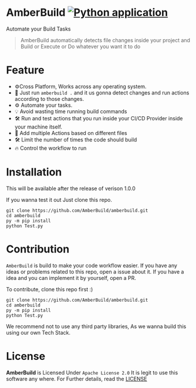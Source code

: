 # AmberBuild [![Python application](https://github.com/AmberBuild/amberbuild/actions/workflows/test-app.yml/badge.svg)](https://github.com/AmberBuild/amberbuild/actions/workflows/python-app.yml)
Automate your Build Tasks
> AmberBuild automatically detects file changes inside your project and Build or Execute or Do whatever you want it to do

# Feature
- ⚙️Cross Platform, Works across any operating system.
- 🎇 Just run `amberbuild .` and it us gonna detect changes and run actions according to those changes.
- ⚙️ Automate your tasks.
- 💡 Avoid wasting time running build commands
- 🛠️ Run and test actions that you run inside your CI/CD Provider inside your machine itself.
- 📃 Add multiple Actions based on different files
- 🛠️ Limit the number of times the code should build
- 🔥 Control the workflow to run

# Installation
This will be available after the release of verison 1.0.0

If you wanna test it out Just clone this repo.
```
git clone https://github.com/AmberBuild/amberbuild.git
cd amberbuild
py -m pip install
python Test.py
```

# Contribution
`AmberBuild` is build to make your code workflow easier.
If you have any ideas or problems related to this repo, open a issue about it.
If you have a idea and you can implement it by yourself, open a PR.

To contribute, clone this repo first :)
```
git clone https://github.com/AmberBuild/amberbuild.git
cd amberbuild
py -m pip install
python Test.py
```

We recommend not to use any third party libraries, As we wanna build this using our own Tech Stack.

# License
**AmberBuild** is Licensed Under `Apache License 2.0`
It is legit to use this software any where.
For Further details, read the [LICENSE](https://github.com/AmberBuild/amberbuild/blob/LICENSE)
